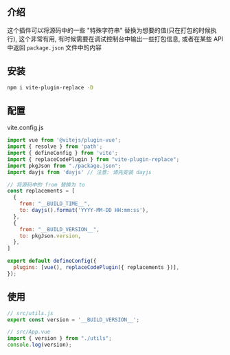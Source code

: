 ## 介绍

这个插件可以将源码中的一些 "特殊字符串" 替换为想要的值(只在打包的时候执行), 这个非常有用, 有时候需要在调试控制台中输出一些打包信息, 或者在某些 API 中返回 `package.json` 文件中的内容

## 安装

```sh
npm i vite-plugin-replace -D
```

## 配置

vite.config.js

```js
import vue from '@vitejs/plugin-vue';
import { resolve } from 'path';
import { defineConfig } from 'vite';
import { replaceCodePlugin } from "vite-plugin-replace";
import pkgJson from "./package.json";
import dayjs from 'dayjs' // 注意: 请先安装 dayjs

// 将源码中的 from 替换为 to
const replacements = [
  {
    from: "__BUILD_TIME__",
    to: dayjs().format('YYYY-MM-DD HH:mm:ss'),
  },
  {
    from: "__BUILD_VERSION__",
    to: pkgJson.version,
  },
]

export default defineConfig({
  plugins: [vue(), replaceCodePlugin({ replacements })],
});
```

## 使用

```js
// src/utils.js
export const version = '__BUILD_VERSION__';

// src/App.vue
import { version } from "./utils";
console.log(version);
```